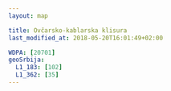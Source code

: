 ```yaml
---
layout: map

title: Ovčarsko-kablarska klisura
last_modified_at: 2018-05-20T16:01:49+02:00

WDPA: [20701]
geoSrbija:
  L1_183: [102]
  L1_362: [35]
---
```

